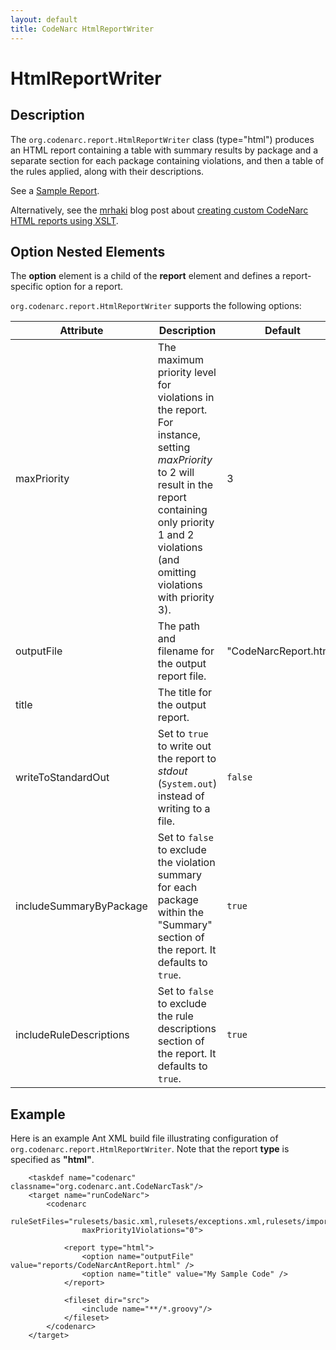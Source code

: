 ```yaml
---
layout: default
title: CodeNarc HtmlReportWriter
---
```


# HtmlReportWriter

## Description

The `org.codenarc.report.HtmlReportWriter` class (type="html") produces an HTML report
containing a table with summary results by package and a separate section for
each package containing violations, and then a table of the rules applied, along
with their descriptions.

See a [Sample Report](./SampleCodeNarcHtmlReport.html).

Alternatively, see the [mrhaki](http://mrhaki.blogspot.com/) blog post about
[creating custom CodeNarc HTML reports using XSLT](http://mrhaki.blogspot.com/2011/01/groovy-goodness-create-codenarc-reports.html?utm_source=feedburner&utm_medium=feed&utm_campaign=Feed%3A+mrhaki+%28Messages+from+mrhaki%29).


## Option Nested Elements

The **option** element is a child of the **report** element and defines a report-specific option
for a report.

`org.codenarc.report.HtmlReportWriter` supports the following options:

| Attribute               | Description            | Default             |
|-------------------------|------------------------|---------------------|
| maxPriority             | The maximum priority level for violations in the report. For instance, setting *maxPriority* to 2 will result in the report containing only priority 1 and 2 violations (and omitting violations with priority 3).                                   | 3                       |
| outputFile              | The path and filename for the output report file.              | "CodeNarcReport.html"  |
| title                   | The title for the output report.                               |                        |
| writeToStandardOut      | Set to `true` to write out the report to *stdout* (`System.out`) instead of writing to a file. |  `false` |
| includeSummaryByPackage | Set to `false` to exclude the violation summary for each package within the "Summary" section of the report. It defaults to `true`.                                        | `true` |
| includeRuleDescriptions | Set to `false` to exclude the rule descriptions section of the report. It defaults to `true`.                      | `true` |

## Example

Here is an example Ant XML build file illustrating configuration of
`org.codenarc.report.HtmlReportWriter`. Note that the report **type** is specified as **"html"**.

```
    <taskdef name="codenarc" classname="org.codenarc.ant.CodeNarcTask"/>
    <target name="runCodeNarc">
        <codenarc
                ruleSetFiles="rulesets/basic.xml,rulesets/exceptions.xml,rulesets/imports.xml>
                maxPriority1Violations="0">
    
            <report type="html">
                <option name="outputFile" value="reports/CodeNarcAntReport.html" />
                <option name="title" value="My Sample Code" />
            </report>
    
            <fileset dir="src">
                <include name="**/*.groovy"/>
            </fileset>
        </codenarc>
    </target>
```

